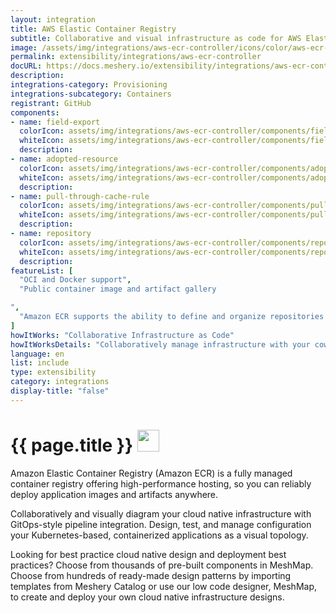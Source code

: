 ```yaml
---
layout: integration
title: AWS Elastic Container Registry
subtitle: Collaborative and visual infrastructure as code for AWS Elastic Container Registry
image: /assets/img/integrations/aws-ecr-controller/icons/color/aws-ecr-controller-color.svg
permalink: extensibility/integrations/aws-ecr-controller
docURL: https://docs.meshery.io/extensibility/integrations/aws-ecr-controller
description: 
integrations-category: Provisioning
integrations-subcategory: Containers
registrant: GitHub
components: 
- name: field-export
  colorIcon: assets/img/integrations/aws-ecr-controller/components/field-export/icons/color/field-export-color.svg
  whiteIcon: assets/img/integrations/aws-ecr-controller/components/field-export/icons/white/field-export-white.svg
  description: 
- name: adopted-resource
  colorIcon: assets/img/integrations/aws-ecr-controller/components/adopted-resource/icons/color/adopted-resource-color.svg
  whiteIcon: assets/img/integrations/aws-ecr-controller/components/adopted-resource/icons/white/adopted-resource-white.svg
  description: 
- name: pull-through-cache-rule
  colorIcon: assets/img/integrations/aws-ecr-controller/components/pull-through-cache-rule/icons/color/pull-through-cache-rule-color.svg
  whiteIcon: assets/img/integrations/aws-ecr-controller/components/pull-through-cache-rule/icons/white/pull-through-cache-rule-white.svg
  description: 
- name: repository
  colorIcon: assets/img/integrations/aws-ecr-controller/components/repository/icons/color/repository-color.svg
  whiteIcon: assets/img/integrations/aws-ecr-controller/components/repository/icons/white/repository-white.svg
  description: 
featureList: [
  "OCI and Docker support",
  "Public container image and artifact gallery

",
  "Amazon ECR supports the ability to define and organize repositories in your registry using namespaces."
]
howItWorks: "Collaborative Infrastructure as Code"
howItWorksDetails: "Collaboratively manage infrastructure with your coworkers synchronously sharing the same designs."
language: en
list: include
type: extensibility
category: integrations
display-title: "false"
---
```

<h1>{{ page.title }} <img src="{{ page.image }}" style="width: 35px; height: 35px;" /></h1>

<p>
Amazon Elastic Container Registry (Amazon ECR) is a fully managed container registry offering high-performance hosting, so you can reliably deploy application images and artifacts anywhere.
</p>
<p>
    Collaboratively and visually diagram your cloud native infrastructure with GitOps-style pipeline integration. Design, test, and manage configuration your Kubernetes-based, containerized applications as a visual topology.
</p>
<p>
    Looking for best practice cloud native design and deployment best practices? Choose from thousands of pre-built components in MeshMap. Choose from hundreds of ready-made design patterns by importing templates from Meshery Catalog or use our low code designer, MeshMap, to create and deploy your own cloud native infrastructure designs.
</p>
